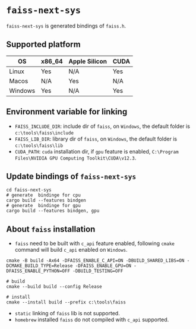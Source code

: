 # `faiss-next-sys`

`faiss-next-sys` is generated bindings of `faiss.h`.

## Supported platform

| OS      | x86_64 | Apple Silicon | CUDA |
|---------|--------|---------------|------|
| Linux   |  Yes   | N/A           |  Yes |
| Macos   |  N/A   | Yes           |  N/A |
| Windows |  Yes   | N/A           |  Yes |

## Environment variable for linking

- `FAISS_INCLUDE_DIR`: include dir of `faiss`, on `Windows`, the default folder is `c:\tools\faiss\include`
- `FAISS_LIB_DIR`: library dir of `faiss`, on `Windows`, the default folder is `c:\tools\faiss\lib`
- `CUDA_PATH`:  `cuda` installation dir, if `gpu` feature is enabled, `C:\Program Files\NVIDIA GPU Computing Toolkit\CUDA\v12.3`.

## Update bindings of `faiss-next-sys` 

```shell
cd faiss-next-sys
# generate  bindinge for cpu
cargo build --features bindgen
# generate  bindinge for gpu
cargo build --features bindgen, gpu
```

## About `faiss` installation

 - `faiss` need to be built with `c_api` feature enabled, following `cmake` command will build `c_api` enabled on `Windows`.

 ```shell
 cmake -B build -Ax64 -DFAISS_ENABLE_C_API=ON -DBUILD_SHARED_LIBS=ON -DCMAKE_BUILD_TYPE=Release -DFAISS_ENABLE_GPU=ON -DFAISS_ENABLE_PYTHON=OFF -DBUILD_TESTING=OFF

# build 
cmake --build build --config Release

# install
cmake --install build --prefix c:\tools\faiss
 ```

- `static` linking of `faiss` lib is not supported.
- `homebrew` installed `faiss` do not compiled with `c_api` supported.